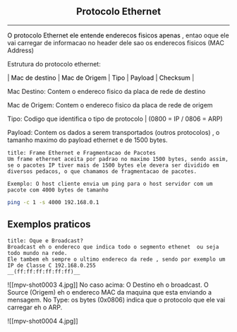 <h2 align="center"> Protocolo Ethernet</h2>
<hr>

<mark style='background:var(--mk-color-purple)'>O protocolo Ethernet ele entende enderecos fisicos apenas</mark> , entao oque ele vai carregar de informacao no header dele sao os enderecos fisicos (MAC Address)

Estrutura do protocolo ethernet:

| <mark style='background:var(--mk-color-orange)'>Mac de destino</mark> | <mark style='background:var(--mk-color-yellow)'>Mac de Origem</mark> | <mark style='background:var(--mk-color-green)'>Tipo</mark> | <mark style='background:var(--mk-color-turquoise)'>Payload</mark> | <mark style='background:var(--mk-color-teal)'>Checksum</mark> |


Mac Destino: Contem o endereco fisico da placa de rede de destino

Mac de Origem: Contem o endereco fisico da placa de rede de origem

Tipo: Codigo que identifica o tipo de protocolo | (0800 = IP / 0806 = ARP)

Payload: Contem os dados a serem transportados (outros protocolos) , o tamanho maximo do payload ethernet e de  1500 bytes.


```ad-info
title: Frame Ethernet e Fragmentacao de Pacotes
Um frame ethernet aceita por padrao no maximo 1500 bytes, sendo assim, se o pacotes IP tiver mais de 1500 bytes ele devera ser dividido em diversos pedacos, o que chamamos de fragmentacao de pacotes.

Exemplo: O host cliente envia um ping para o host servidor com um pacote com 4000 bytes de tamanho
```

```sh
ping -c 1 -s 4000 192.168.0.1
```

## Exemplos praticos

```ad-note
title: Oque e Broadcast?
Broadcast eh o endereco que indica todo o segmento ethenet  ou seja todo mundo na rede.
Ele tambem eh sempre o ultimo endereco da rede , sendo por exemplo um IP de Classe C 192.168.0.255
__(ff:ff:ff:ff:ff:ff)__
```



![[mpv-shot0003 4.jpg]]
No caso acima:
O Destino eh o broadcast.
O Source (Origem) eh o endereco MAC da maquina que esta enviando a mensagem.
No Type: os bytes (0x0806) indica que o protocolo que ele vai carregar eh o ARP.


![[mpv-shot0004 4.jpg]]